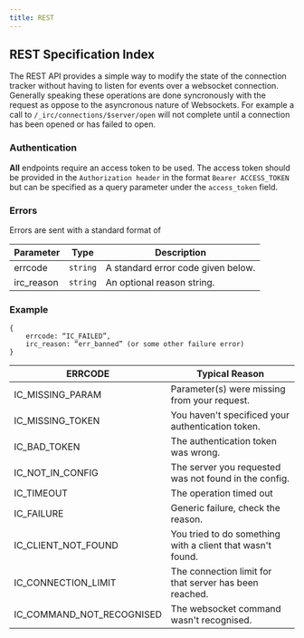 ```yaml
---
title: REST
---
```


## REST Specification Index

The REST API provides a simple way to modify the state
of the connection tracker without having to listen for events over a websocket connection. Generally speaking these operations are done syncronously with the request as oppose to the asyncronous nature of Websockets. For example a call to ``/_irc/connections/$server/open`` will not complete until a connection has been opened or has failed to open.


### Authentication

**All** endpoints require an access token to be used. The access token should be provided in the ``Authorization header`` in the format ``Bearer ACCESS_TOKEN`` but can be specified as a query parameter under the ``access_token`` field.

### Errors

Errors are sent with a standard format of

| Parameter      | Type     | Description |
|----------------|----------|-------------|
| errcode        | `string` | A standard error code given below. |
| irc_reason     | `string` | An optional reason string. |

### Example

```
{
    errcode: “IC_FAILED”,
    irc_reason: “err_banned” (or some other failure error)
}
```


| ERRCODE        | Typical Reason |
|----------------|----------|
| IC_MISSING_PARAM | Parameter(s) were missing from your request. |
| IC_MISSING_TOKEN | You haven't specificed your authentication token. |
| IC_BAD_TOKEN | The authentication token was wrong. |
| IC_NOT_IN_CONFIG | The server you requested was not found in the config. |
| IC_TIMEOUT | The operation timed out |
| IC_FAILURE | Generic failure, check the reason. |
| IC_CLIENT_NOT_FOUND | You tried to do something with a client that wasn't found. |
| IC_CONNECTION_LIMIT | The connection limit for that server has been reached. |
| IC_COMMAND_NOT_RECOGNISED | The websocket command wasn't recognised. |
